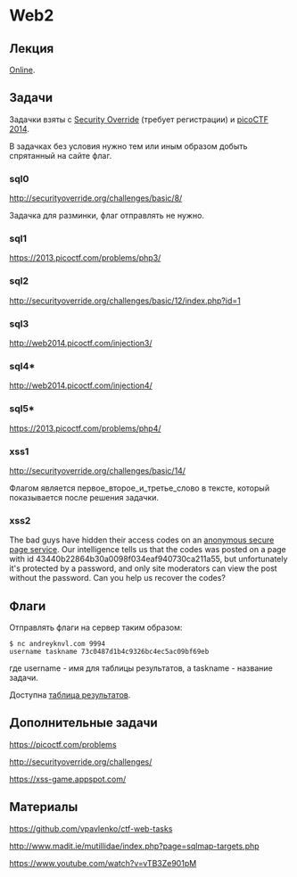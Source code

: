 Web2
====

## Лекция

[Online](https://docs.google.com/presentation/d/1yyzmHGmIHnEbWAK33q89TD6w77rNeeXTyEczSemNuT8/edit?usp=sharing).

<!--
Часть 1: [pdf](https://github.com/xairy/mipt-ctf/raw/master/04-web/slides.pdf), [online](https://docs.google.com/presentation/d/1Zcc4av7v9B3ZGEShVkaVYCBy-NGMxFkN-6f2gbr_uCU/edit?usp=sharing).
-->


## Задачи

Задачки взяты с [Security Override](http://securityoverride.org/) (требует регистрации) и [picoCTF 2014](https://picoctf.com/).

В задачках без условия нужно тем или иным образом добыть спрятанный на сайте флаг.

<!--
### injection1

http://web2014.picoctf.com/injection1/

### injection2

http://web2014.picoctf.com/injection2/
-->

### sql0

http://securityoverride.org/challenges/basic/8/

Задачка для разминки, флаг отправлять не нужно.

### sql1

https://2013.picoctf.com/problems/php3/

### sql2

http://securityoverride.org/challenges/basic/12/index.php?id=1

### sql3

http://web2014.picoctf.com/injection3/

### sql4\*

http://web2014.picoctf.com/injection4/

### sql5\*

https://2013.picoctf.com/problems/php4/

### xss1

http://securityoverride.org/challenges/basic/14/

Флагом является первое\_второе\_и\_третье\_слово в тексте, который показывается после решения задачки.

### xss2

The bad guys have hidden their access codes on an [anonymous secure page service](http://sps.picoctf.com/). Our intelligence tells us that the codes was posted on a page with id 43440b22864b30a0098f034eaf940730ca211a55, but unfortunately it's protected by a password, and only site moderators can view the post without the password. Can you help us recover the codes?


## Флаги

Отправлять флаги на сервер таким образом:
```
$ nc andreyknvl.com 9994
username taskname 73c0487d1b4c9326bc4ec5ac09bf69eb
```
где username - имя для таблицы результатов, а taskname - название задачи.

Доступна [таблица результатов](https://andreyknvl.com/mipt-ctf).


## Дополнительные задачи

https://picoctf.com/problems

http://securityoverride.org/challenges/

https://xss-game.appspot.com/


## Материалы

https://github.com/vpavlenko/ctf-web-tasks

http://www.madit.ie/mutillidae/index.php?page=sqlmap-targets.php

https://www.youtube.com/watch?v=vTB3Ze901pM
